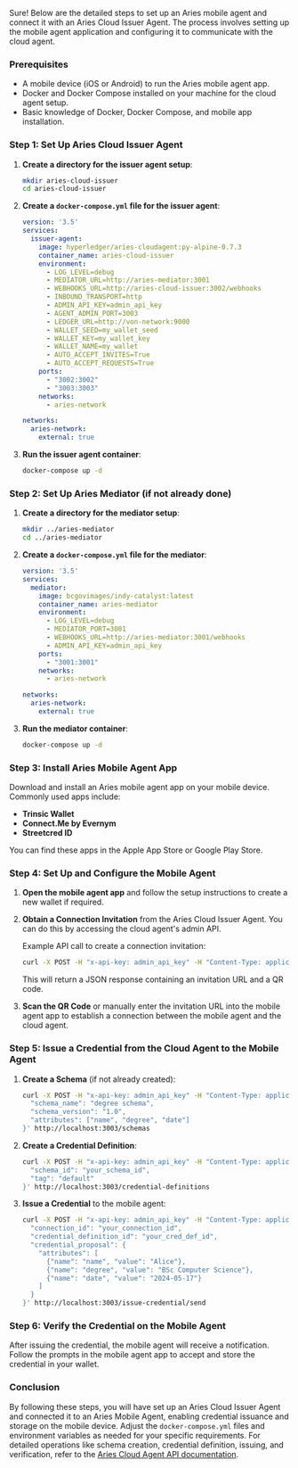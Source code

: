 Sure! Below are the detailed steps to set up an Aries mobile agent and connect it with an Aries Cloud Issuer Agent. The process involves setting up the mobile agent application and configuring it to communicate with the cloud agent.

### Prerequisites
- A mobile device (iOS or Android) to run the Aries mobile agent app.
- Docker and Docker Compose installed on your machine for the cloud agent setup.
- Basic knowledge of Docker, Docker Compose, and mobile app installation.

### Step 1: Set Up Aries Cloud Issuer Agent
1. **Create a directory for the issuer agent setup**:
   ```sh
   mkdir aries-cloud-issuer
   cd aries-cloud-issuer
   ```

2. **Create a `docker-compose.yml` file for the issuer agent**:
   ```yaml
   version: '3.5'
   services:
     issuer-agent:
       image: hyperledger/aries-cloudagent:py-alpine-0.7.3
       container_name: aries-cloud-issuer
       environment:
         - LOG_LEVEL=debug
         - MEDIATOR_URL=http://aries-mediator:3001
         - WEBHOOKS_URL=http://aries-cloud-issuer:3002/webhooks
         - INBOUND_TRANSPORT=http
         - ADMIN_API_KEY=admin_api_key
         - AGENT_ADMIN_PORT=3003
         - LEDGER_URL=http://von-network:9000
         - WALLET_SEED=my_wallet_seed
         - WALLET_KEY=my_wallet_key
         - WALLET_NAME=my_wallet
         - AUTO_ACCEPT_INVITES=True
         - AUTO_ACCEPT_REQUESTS=True
       ports:
         - "3002:3002"
         - "3003:3003"
       networks:
         - aries-network

   networks:
     aries-network:
       external: true
   ```

3. **Run the issuer agent container**:
   ```sh
   docker-compose up -d
   ```

### Step 2: Set Up Aries Mediator (if not already done)
1. **Create a directory for the mediator setup**:
   ```sh
   mkdir ../aries-mediator
   cd ../aries-mediator
   ```

2. **Create a `docker-compose.yml` file for the mediator**:
   ```yaml
   version: '3.5'
   services:
     mediator:
       image: bcgovimages/indy-catalyst:latest
       container_name: aries-mediator
       environment:
         - LOG_LEVEL=debug
         - MEDIATOR_PORT=3001
         - WEBHOOKS_URL=http://aries-mediator:3001/webhooks
         - ADMIN_API_KEY=admin_api_key
       ports:
         - "3001:3001"
       networks:
         - aries-network

   networks:
     aries-network:
       external: true
   ```

3. **Run the mediator container**:
   ```sh
   docker-compose up -d
   ```

### Step 3: Install Aries Mobile Agent App
Download and install an Aries mobile agent app on your mobile device. Commonly used apps include:
- **Trinsic Wallet**
- **Connect.Me by Evernym**
- **Streetcred ID**

You can find these apps in the Apple App Store or Google Play Store.

### Step 4: Set Up and Configure the Mobile Agent
1. **Open the mobile agent app** and follow the setup instructions to create a new wallet if required.

2. **Obtain a Connection Invitation** from the Aries Cloud Issuer Agent. You can do this by accessing the cloud agent's admin API. 

   Example API call to create a connection invitation:
   ```sh
   curl -X POST -H "x-api-key: admin_api_key" -H "Content-Type: application/json" -d '{}' http://localhost:3003/connections/create-invitation
   ```

   This will return a JSON response containing an invitation URL and a QR code.

3. **Scan the QR Code** or manually enter the invitation URL into the mobile agent app to establish a connection between the mobile agent and the cloud agent.

### Step 5: Issue a Credential from the Cloud Agent to the Mobile Agent
1. **Create a Schema** (if not already created):
   ```sh
   curl -X POST -H "x-api-key: admin_api_key" -H "Content-Type: application/json" -d '{
     "schema_name": "degree schema",
     "schema_version": "1.0",
     "attributes": ["name", "degree", "date"]
   }' http://localhost:3003/schemas
   ```

2. **Create a Credential Definition**:
   ```sh
   curl -X POST -H "x-api-key: admin_api_key" -H "Content-Type: application/json" -d '{
     "schema_id": "your_schema_id",
     "tag": "default"
   }' http://localhost:3003/credential-definitions
   ```

3. **Issue a Credential** to the mobile agent:
   ```sh
   curl -X POST -H "x-api-key: admin_api_key" -H "Content-Type: application/json" -d '{
     "connection_id": "your_connection_id",
     "credential_definition_id": "your_cred_def_id",
     "credential_proposal": {
       "attributes": [
         {"name": "name", "value": "Alice"},
         {"name": "degree", "value": "BSc Computer Science"},
         {"name": "date", "value": "2024-05-17"}
       ]
     }
   }' http://localhost:3003/issue-credential/send
   ```

### Step 6: Verify the Credential on the Mobile Agent
After issuing the credential, the mobile agent will receive a notification. Follow the prompts in the mobile agent app to accept and store the credential in your wallet.

### Conclusion
By following these steps, you will have set up an Aries Cloud Issuer Agent and connected it to an Aries Mobile Agent, enabling credential issuance and storage on the mobile device. Adjust the `docker-compose.yml` files and environment variables as needed for your specific requirements. For detailed operations like schema creation, credential definition, issuing, and verification, refer to the [Aries Cloud Agent API documentation](https://github.com/hyperledger/aries-cloudagent-python/blob/main/AdminAPI.md).

